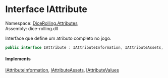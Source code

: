 # <a id="DiceRolling_Attributes_IAttribute"></a> Interface IAttribute

Namespace: [DiceRolling.Attributes](DiceRolling.Attributes.md)  
Assembly: dice\-rolling.dll  

Interface que define um atributo completo no jogo.

```csharp
public interface IAttribute : IAttributeInformation, IAttributeAssets, IAttributeValues
```

#### Implements

[IAttributeInformation](DiceRolling.Attributes.IAttributeInformation.md), 
[IAttributeAssets](DiceRolling.Attributes.IAttributeAssets.md), 
[IAttributeValues](DiceRolling.Attributes.IAttributeValues.md)

